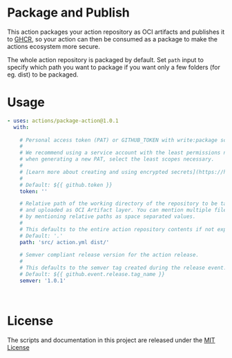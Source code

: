 <p align="center">
  <a href="https://github.com/ruchika-org/package-action"></a>
</p>

# Package and Publish

This action packages your action repository as OCI artifacts and publishes it to [GHCR](ghcr.io), so your action can then be consumed as a package to make the actions ecosystem more secure.

The whole action repository is packaged by default. Set `path` input to specify which path you want to package if you want only a few folders (for eg. dist) to be packaged.

# Usage

<!-- start usage -->
```yaml
- uses: actions/package-action@1.0.1
  with:
  
    # Personal access token (PAT) or GITHUB_TOKEN with write:package scope used to upload the package to GHCR. The GITHUB_TOKEN is taken by default.
    #
    # We recommend using a service account with the least permissions necessary. Also
    # when generating a new PAT, select the least scopes necessary.
    #
    # [Learn more about creating and using encrypted secrets](https://help.github.com/en/actions/automating-your-workflow-with-github-actions/creating-and-using-encrypted-secrets)
    #
    # Default: ${{ github.token }}
    token: ''

    # Relative path of the working directory of the repository to be tar archived
    # and uploaded as OCI Artifact layer. You can mention multiple files/folders
    # by mentioning relative paths as space separated values. 
    # 
    # This defaults to the entire action repository contents if not explicitly defined.
    # Default: '.'
    path: 'src/ action.yml dist/'
    
    # Semver compliant release version for the action release.
    # 
    # This defaults to the semver tag created during the release event.
    # Default: ${{ github.event.release.tag_name }}
    semver: '1.0.1'

    
```
<!-- end usage -->

# License

The scripts and documentation in this project are released under the [MIT License](LICENSE)
